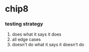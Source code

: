 # chip8

### testing strategy

1. does what it says it does
2. all edge cases
3. doesn't do what it says it doesn't do
